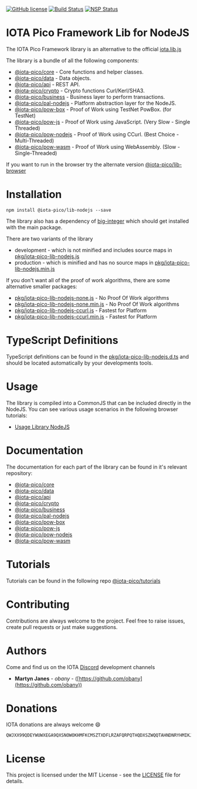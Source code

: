 [![GitHub license](https://img.shields.io/badge/license-MIT-blue.svg)](https://raw.githubusercontent.com/https://github.com/iota-pico/iota-pico-lib-nodejs/master/LICENSE) [![Build Status](https://travis-ci.org/https://github.com/iota-pico/iota-pico-lib-nodejs.svg?branch=master)](https://travis-ci.org/https://github.com/iota-pico/iota-pico-lib-nodejs) [![NSP Status](https://nodesecurity.io/orgs/https://github.com/iota-pico/projects/84e40c48-cc49-4f21-a835-b74a6dc58f0a/badge)](https://nodesecurity.io/orgs/https://github.com/iota-pico/projects/84e40c48-cc49-4f21-a835-b74a6dc58f0a)


# IOTA Pico Framework Lib for NodeJS

The IOTA Pico Framework library is an alternative to the official [iota.lib.js](https://github.com/iotaledger/iota.lib.js)

The library is a bundle of all the following components:
* [@iota-pico/core](https://github.com/iota-pico/iota-pico-core) - Core functions and helper classes.
* [@iota-pico/data](https://github.com/iota-pico/iota-pico-data) - Data objects.
* [@iota-pico/api](https://github.com/iota-pico/iota-pico-api) - REST API.
* [@iota-pico/crypto](https://github.com/iota-pico/iota-pico-crypto) - Crypto functions Curl/Kerl/SHA3.
* [@iota-pico/business](https://github.com/iota-pico/iota-pico-business) - Business layer to perform transactions.
* [@iota-pico/pal-nodejs](https://github.com/iota-pico/iota-pico-pal-nodejs) - Platform abstraction layer for the NodeJS.
* [@iota-pico/pow-box](https://github.com/iota-pico/iota-pico-pow-box) - Proof of Work using TestNet PowBox. (for TestNet)
* [@iota-pico/pow-js](https://github.com/iota-pico/iota-pico-pow-js) - Proof of Work using JavaScript. (Very Slow - Single Threaded)
* [@iota-pico/pow-nodejs](https://github.com/iota-pico/iota-pico-pow-nodejs) - Proof of Work using CCurl. (Best Choice - Multi-Threaded)
* [@iota-pico/pow-wasm](https://github.com/iota-pico/iota-pico-pow-wasm) - Proof of Work using WebAssembly. (Slow - Single-Threaded)

If you want to run in the browser try the alternate version [@iota-pico/lib-browser](https://github.com/iota-pico/iota-pico-lib-browser)

# Installation

```shell
npm install @iota-pico/lib-nodejs --save
```

The library also has a dependency of [big-integer](https://www.npmjs.com/package/big-integer) which should get installed with the main package.

There are two variants of the library

* development - which is not minified and includes source maps in [pkg/iota-pico-lib-nodejs.js](./pkg/iota-pico-lib-nodejs.js)
* production - which is minified and has no  source maps in [pkg/iota-pico-lib-nodejs.min.js](./pkg/iota-pico-lib-nodejs.min.js)

If you don't want all of the proof of work algorithms, there are some alternative smaller packages:

* [pkg/iota-pico-lib-nodejs-none.js](./pkg/iota-pico-lib-nodejs-none.js) - No Proof Of Work algorithms
* [pkg/iota-pico-lib-nodejs-none.min.js](./pkg/iota-pico-lib-nodejs-none.min.js) - No Proof Of Work algorithms
* [pkg/iota-pico-lib-nodejs-ccurl.js](./pkg/iota-pico-lib-nodejs-ccurl.js) - Fastest for Platform
* [pkg/iota-pico-lib-nodejs-ccurl.min.js](./pkg/iota-pico-lib-nodejs-ccurl.min.js) - Fastest for Platform

# TypeScript Definitions

TypeScript definitions can be found in the [pkg/iota-pico-lib-nodejs.d.ts](./pkg/iota-pico-lib-nodejs.d.ts) and should be located automatically by your developments tools.

# Usage

The library is compiled into a CommonJS that can be included directly in the NodeJS. You can see various usage scenarios in the following browser tutorials:

* [Usage Library NodeJS](https://github.com/iota-pico/iota-pico-tutorials/blob/master/using-library/nodejs/getNodeInfoNodeJS/README.md)

# Documentation

The documentation for each part of the library can be found in it's relevant repository:

* [@iota-pico/core](https://github.com/iota-pico/iota-pico-core/blob/master/docs/README.md)
* [@iota-pico/data](https://github.com/iota-pico/iota-pico-data/blob/master/docs/README.md)
* [@iota-pico/api](https://github.com/iota-pico/iota-pico-api/blob/master/docs/README.md)
* [@iota-pico/crypto](https://github.com/iota-pico/iota-pico-crypto/blob/master/docs/README.md)
* [@iota-pico/business](https://github.com/iota-pico/iota-pico-business/blob/master/docs/README.md)
* [@iota-pico/pal-nodejs](https://github.com/iota-pico/iota-pico-pal-nodejs/blob/master/docs/README.md)
* [@iota-pico/pow-box](https://github.com/iota-pico/iota-pico-pow-box/blob/master/docs/README.md)
* [@iota-pico/pow-js](https://github.com/iota-pico/iota-pico-pow-js/blob/master/docs/README.md)
* [@iota-pico/pow-nodejs](https://github.com/iota-pico/iota-pico-pow-nodejs/blob/master/docs/README.md)
* [@iota-pico/pow-wasm](https://github.com/iota-pico/iota-pico-pow-wasm/blob/master/docs/README.md)

# Tutorials

Tutorials can be found in the following repo [@iota-pico/tutorials](https://github.com/iota-pico/iota-pico-tutorials)

# Contributing

Contributions are always welcome to the project. Feel free to raise issues, create pull requests or just make suggestions.

# Authors

Come and find us on the IOTA [Discord](https://discordapp.com/invite/fNGZXvh) development channels

* **Martyn Janes** - *obany* - ([https://github.com/obany](https://github.com/obany))

# Donations

IOTA donations are always welcome :smile:
```shell
QWJXX99QDEYWUWXEGA9QXSNOWOKHMFKCMSZTXDFLRZAFQRPQTHQDXSZWQQTAHNDNRYHMIKJYWQLKTFHBWSAOJDHAMB
```

# License

This project is licensed under the MIT License - see the [LICENSE](./LICENSE) file for details.

